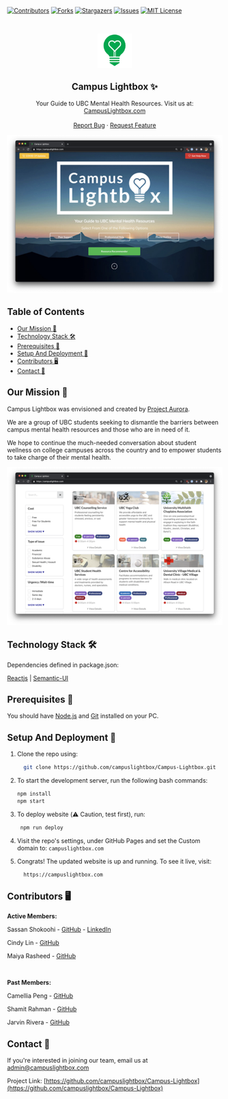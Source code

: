 <!-- Using README template from: https://github.com/othneildrew/Best-README-Template -->

[![Contributors][contributors-shield]][contributors-url]
[![Forks][forks-shield]][forks-url]
[![Stargazers][stars-shield]][stars-url]
[![Issues][issues-shield]][issues-url]
[![MIT License][license-shield]][license-url]

<!-- PROJECT LOGO -->
<br />
<p align="center">
  <a href="https://github.com/campuslightbox/Campus-Lightbox">
    <img src="images/logo.png" alt="Logo" width="80" height="80">
  </a>

  <h2 align="center">Campus Lightbox ✨</h2>
  <p align="center">
    Your Guide to UBC Mental Health Resources. Visit us at: 
    <a href="https://campuslightbox.com/">CampusLightbox.com</a>
    <br />
    <br />
    <a href="https://github.com/campuslightbox/Campus-Lightbox/issues">Report Bug</a>
    ·
    <a href="https://github.com/campuslightbox/Campus-Lightbox/issues">Request Feature</a>
  </p>
</p>

![Homepage preview](/images/homepage.png)

## Table of Contents

- [Our Mission 🧠](#our-mission-)
- [Technology Stack 🛠️](#technology-stack-)
- [Prerequisites 🍪](#prerequisites-)
- [Setup And Deployment 🔧](#setup-and-deployment-)
- [Contributors 🖥](#contributors-)
- [Contact 📧](#contact-)

## Our Mission 🧠

Campus Lightbox was envisioned and created by [Project Aurora](https://www.projectaurora.ca/).

We are a group of UBC students seeking to dismantle the barriers between campus mental health resources and those who are in need of it.

We hope to continue the much-­needed conversation about student wellness on college campuses across the country and to empower students to take charge of their mental health.

![Cards preview](/images/cards.png)
## Technology Stack 🛠️

Dependencies defined in package.json:

[Reactjs](https://reactjs.org/)
| [Semantic-UI](https://react.semantic-ui.com/)


## Prerequisites 🍪

You should have [Node.js](https://nodejs.org/en/) and [Git](https://git-scm.com/) installed on your PC.

## Setup And Deployment 🔧

1. Clone the repo using:

   ```bash
     git clone https://github.com/campuslightbox/Campus-Lightbox.git
   ```

2. To start the development server, run the following bash commands:

   ```bash
   npm install
   npm start
   ```

3. To deploy website (⚠️ Caution, test first), run:

   ```bash
    npm run deploy
   ```
4. Visit the repo's settings, under GitHub Pages and set the Custom domain to: `campuslightbox.com`

4. Congrats! The updated website is up and running. To see it live, visit:

   ```https
     https://campuslightbox.com
   ```
## Contributors 🖥

**Active Members:**

Sassan Shokoohi - [GitHub](https://github.com/sassansh) - [LinkedIn](https://www.linkedin.com/in/sassanshokoohi/)

Cindy Lin - [GitHub](https://github.com/LanguageXange)

Maiya Rasheed - [GitHub](https://github.com/maiyaer)

<br />

**Past Members:**

Camellia Peng - [GitHub](https://github.com/cching0L2)

Shamit Rahman - [GitHub](https://github.com/rahmanshamit)

Jarvin Rivera  - [GitHub](https://github.com/Jrivera1625)


## Contact 📧

If you're interested in joining our team, email us at admin@campuslightbox.com

Project Link: [https://github.com/campuslightbox/Campus-Lightbox](https://github.com/campuslightbox/Campus-Lightbox)


<!-- MARKDOWN LINKS & IMAGES -->
<!-- https://www.markdownguide.org/basic-syntax/#reference-style-links -->

[contributors-shield]: https://img.shields.io/github/contributors/campuslightbox/Campus-Lightbox.svg?style=for-the-badge
[contributors-url]: https://github.com/campuslightbox/Campus-Lightbox/graphs/contributors
[forks-shield]: https://img.shields.io/github/forks/campuslightbox/Campus-Lightbox.svg?style=for-the-badge
[forks-url]: https://github.com/campuslightbox/Campus-Lightbox/network/members
[stars-shield]: https://img.shields.io/github/stars/campuslightbox/Campus-Lightbox.svg?style=for-the-badge
[stars-url]: https://github.com/campuslightbox/Campus-Lightbox/stargazers
[issues-shield]: https://img.shields.io/github/issues/campuslightbox/Campus-Lightbox.svg?style=for-the-badge
[issues-url]: https://github.com/campuslightbox/Campus-Lightbox/issues
[license-shield]: https://img.shields.io/github/license/campuslightbox/Campus-Lightbox.svg?style=for-the-badge
[license-url]: https://github.com/campuslightbox/Campus-Lightbox/blob/master/LICENSE
